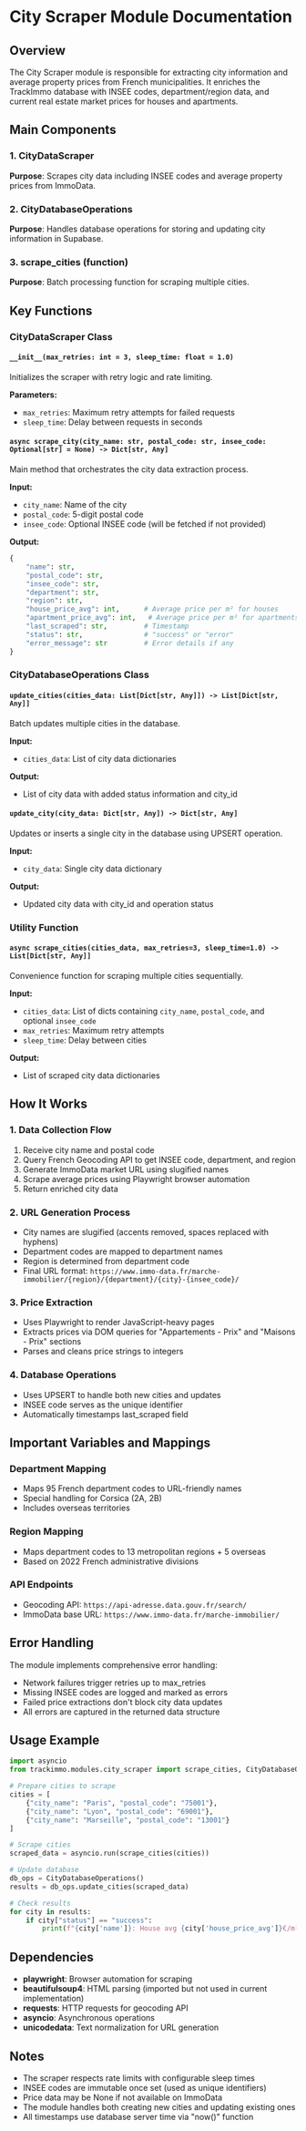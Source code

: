 # City Scraper Module Documentation

## Overview

The City Scraper module is responsible for extracting city information and average property prices from French municipalities. It enriches the TrackImmo database with INSEE codes, department/region data, and current real estate market prices for houses and apartments.

## Main Components

### 1. CityDataScraper

**Purpose**: Scrapes city data including INSEE codes and average property prices from ImmoData.

### 2. CityDatabaseOperations

**Purpose**: Handles database operations for storing and updating city information in Supabase.

### 3. scrape_cities (function)

**Purpose**: Batch processing function for scraping multiple cities.

## Key Functions

### CityDataScraper Class

#### `__init__(max_retries: int = 3, sleep_time: float = 1.0)`

Initializes the scraper with retry logic and rate limiting.

**Parameters:**

- `max_retries`: Maximum retry attempts for failed requests
- `sleep_time`: Delay between requests in seconds

#### `async scrape_city(city_name: str, postal_code: str, insee_code: Optional[str] = None) -> Dict[str, Any]`

Main method that orchestrates the city data extraction process.

**Input:**

- `city_name`: Name of the city
- `postal_code`: 5-digit postal code
- `insee_code`: Optional INSEE code (will be fetched if not provided)

**Output:**

```python
{
    "name": str,
    "postal_code": str,
    "insee_code": str,
    "department": str,
    "region": str,
    "house_price_avg": int,      # Average price per m² for houses
    "apartment_price_avg": int,   # Average price per m² for apartments
    "last_scraped": str,         # Timestamp
    "status": str,               # "success" or "error"
    "error_message": str         # Error details if any
}
```

### CityDatabaseOperations Class

#### `update_cities(cities_data: List[Dict[str, Any]]) -> List[Dict[str, Any]]`

Batch updates multiple cities in the database.

**Input:**

- `cities_data`: List of city data dictionaries

**Output:**

- List of city data with added status information and city_id

#### `update_city(city_data: Dict[str, Any]) -> Dict[str, Any]`

Updates or inserts a single city in the database using UPSERT operation.

**Input:**

- `city_data`: Single city data dictionary

**Output:**

- Updated city data with city_id and operation status

### Utility Function

#### `async scrape_cities(cities_data, max_retries=3, sleep_time=1.0) -> List[Dict[str, Any]]`

Convenience function for scraping multiple cities sequentially.

**Input:**

- `cities_data`: List of dicts containing `city_name`, `postal_code`, and optional `insee_code`
- `max_retries`: Maximum retry attempts
- `sleep_time`: Delay between cities

**Output:**

- List of scraped city data dictionaries

## How It Works

### 1. Data Collection Flow

1. Receive city name and postal code
2. Query French Geocoding API to get INSEE code, department, and region
3. Generate ImmoData market URL using slugified names
4. Scrape average prices using Playwright browser automation
5. Return enriched city data

### 2. URL Generation Process

- City names are slugified (accents removed, spaces replaced with hyphens)
- Department codes are mapped to department names
- Region is determined from department code
- Final URL format: `https://www.immo-data.fr/marche-immobilier/{region}/{department}/{city}-{insee_code}/`

### 3. Price Extraction

- Uses Playwright to render JavaScript-heavy pages
- Extracts prices via DOM queries for "Appartements - Prix" and "Maisons - Prix" sections
- Parses and cleans price strings to integers

### 4. Database Operations

- Uses UPSERT to handle both new cities and updates
- INSEE code serves as the unique identifier
- Automatically timestamps last_scraped field

## Important Variables and Mappings

### Department Mapping

- Maps 95 French department codes to URL-friendly names
- Special handling for Corsica (2A, 2B)
- Includes overseas territories

### Region Mapping

- Maps department codes to 13 metropolitan regions + 5 overseas
- Based on 2022 French administrative divisions

### API Endpoints

- Geocoding API: `https://api-adresse.data.gouv.fr/search/`
- ImmoData base URL: `https://www.immo-data.fr/marche-immobilier/`

## Error Handling

The module implements comprehensive error handling:

- Network failures trigger retries up to max_retries
- Missing INSEE codes are logged and marked as errors
- Failed price extractions don't block city data updates
- All errors are captured in the returned data structure

## Usage Example

```python
import asyncio
from trackimmo.modules.city_scraper import scrape_cities, CityDatabaseOperations

# Prepare cities to scrape
cities = [
    {"city_name": "Paris", "postal_code": "75001"},
    {"city_name": "Lyon", "postal_code": "69001"},
    {"city_name": "Marseille", "postal_code": "13001"}
]

# Scrape cities
scraped_data = asyncio.run(scrape_cities(cities))

# Update database
db_ops = CityDatabaseOperations()
results = db_ops.update_cities(scraped_data)

# Check results
for city in results:
    if city["status"] == "success":
        print(f"{city['name']}: House avg {city['house_price_avg']}€/m²")
```

## Dependencies

- **playwright**: Browser automation for scraping
- **beautifulsoup4**: HTML parsing (imported but not used in current implementation)
- **requests**: HTTP requests for geocoding API
- **asyncio**: Asynchronous operations
- **unicodedata**: Text normalization for URL generation

## Notes

- The scraper respects rate limits with configurable sleep times
- INSEE codes are immutable once set (used as unique identifiers)
- Price data may be None if not available on ImmoData
- The module handles both creating new cities and updating existing ones
- All timestamps use database server time via "now()" function
